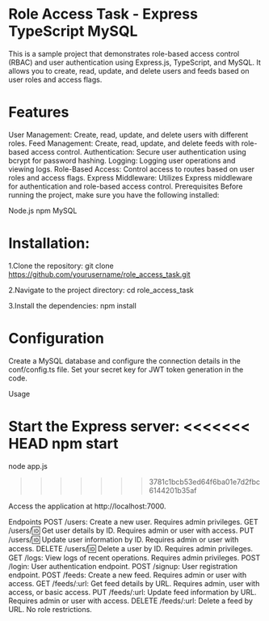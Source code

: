 Role Access Task - Express TypeScript MySQL
=======

This is a sample project that demonstrates role-based access control (RBAC) and user authentication using Express.js, TypeScript, and MySQL. It allows you to create, read, update, and delete users and feeds based on user roles and access flags.

Features
=========
User Management: Create, read, update, and delete users with different roles.
Feed Management: Create, read, update, and delete feeds with role-based access control.
Authentication: Secure user authentication using bcrypt for password hashing.
Logging: Logging user operations and viewing logs.
Role-Based Access: Control access to routes based on user roles and access flags.
Express Middleware: Utilizes Express middleware for authentication and role-based access control.
Prerequisites
Before running the project, make sure you have the following installed:

Node.js
npm
MySQL


Installation:
============
1.Clone the repository:
git clone https://github.com/yourusername/role_access_task.git


2.Navigate to the project directory:
cd role_access_task

3.Install the dependencies:
npm install

Configuration
==============
Create a MySQL database and configure the connection details in the conf/config.ts file.
Set your secret key for JWT token generation in the code.

Usage

Start the Express server:
<<<<<<< HEAD
npm start
=======
node app.js
>>>>>>> 3781c1bcb53ed64f6ba01e7d2fbc6144201b35af

Access the application at http://localhost:7000.

Endpoints
POST /users: Create a new user. Requires admin privileges.
GET /users/:id: Get user details by ID. Requires admin or user with access.
PUT /users/:id: Update user information by ID. Requires admin or user with access.
DELETE /users/:id: Delete a user by ID. Requires admin privileges.
GET /logs: View logs of recent operations. Requires admin privileges.
POST /login: User authentication endpoint.
POST /signup: User registration endpoint.
POST /feeds: Create a new feed. Requires admin or user with access.
GET /feeds/:url: Get feed details by URL. Requires admin, user with access, or basic access.
PUT /feeds/:url: Update feed information by URL. Requires admin or user with access.
DELETE /feeds/:url: Delete a feed by URL. No role restrictions.